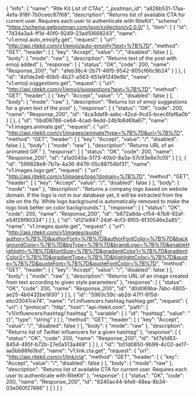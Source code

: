 {
  "info": {
    "name": "Rite Kit List of CTAs",
    "_postman_id": "a826b531-17aa-4efa-918f-7b0ceec87f68",
    "description": "Returns list of available CTA for current user. Requires each user to authenticate with RiteKit",
    "schema": "https://schema.getpostman.com/json/collection/v2.0.0/"
  },
  "item": [
    {
      "id": "7d34a3a4-ff1d-40f0-9249-23ad10668243",
      "name": "v1.emoji.auto_emojify.get",
      "request": {
        "url": "http://api.ritekit.com/v1/emoji/auto-emojify?text=%7B%7D",
        "method": "GET",
        "header": [
          {
            "key": "Accept",
            "value": "*/*",
            "disabled": false
          }
        ],
        "body": {
          "mode": "raw"
        },
        "description": "Returns text of the post with emoji added"
      },
      "response": [
        {
          "status": "OK",
          "code": 200,
          "name": "Response_200",
          "id": "afeb38c4-2b71-46f5-9542-805cf66c9b24"
        }
      ]
    },
    {
      "id": "4d1de2e6-60b5-4b27-a563-651e91249e9b",
      "name": "v1.emoji.suggestions.get",
      "request": {
        "url": "http://api.ritekit.com/v1/emoji/suggestions?text=%7B%7D",
        "method": "GET",
        "header": [
          {
            "key": "Accept",
            "value": "*/*",
            "disabled": false
          }
        ],
        "body": {
          "mode": "raw"
        },
        "description": "Returns list of emoji suggestions for a given text of the post"
      },
      "response": [
        {
          "status": "OK",
          "code": 200,
          "name": "Response_200",
          "id": "4ca3daf8-aabc-42cd-9cd3-bcec6faf6a0b"
        }
      ]
    },
    {
      "id": "0bd08786-ce64-4cad-9edd-24b1b8d69a67",
      "name": "v1.images.animate.get",
      "request": {
        "url": "http://api.ritekit.com/v1/images/animate?type=%7B%7D&url=%7B%7D",
        "method": "GET",
        "header": [
          {
            "key": "Accept",
            "value": "*/*",
            "disabled": false
          }
        ],
        "body": {
          "mode": "raw"
        },
        "description": "Returns URL of an animated GIF."
      },
      "response": [
        {
          "status": "OK",
          "code": 200,
          "name": "Response_200",
          "id": "a1a0045a-5173-40b0-8a3a-57c93e8e7c05"
        }
      ]
    },
    {
      "id": "599828e8-7b7a-4a36-8476-05c88754bf31",
      "name": "v1.images.logo.get",
      "request": {
        "url": "http://api.ritekit.com/v1/images/logo?domain=%7B%7D",
        "method": "GET",
        "header": [
          {
            "key": "Accept",
            "value": "*/*",
            "disabled": false
          }
        ],
        "body": {
          "mode": "raw"
        },
        "description": "Returns a company logo based on website domain. If the logo is not in our database yet, it will be extracted from the site on the fly. White logo background is automatically removed to make the logo look better on color backgrounds."
      },
      "response": [
        {
          "status": "OK",
          "code": 200,
          "name": "Response_200",
          "id": "b672a8da-cf54-47b8-92af-e54f29f90334"
        }
      ]
    },
    {
      "id": "d121e947-24df-4cf3-8f05-6f30546e2a85",
      "name": "v1.images.quote.get",
      "request": {
        "url": "http://api.ritekit.com/v1/images/quote?author=%7B%7D&authorFont=%7B%7D&authorFontColor=%7B%7D&backgroundColor=%7B%7D&bgType=%7B%7D&brandLogo=%7B%7D&enableHighlight=%7B%7D&fontSize=%7B%7D&gradientColor1=%7B%7D&gradientColor2=%7B%7D&gradientType=%7B%7D&highlightColor=%7B%7D&quote=%7B%7D&quoteFont=%7B%7D&quoteFontColor=%7B%7D",
        "method": "GET",
        "header": [
          {
            "key": "Accept",
            "value": "*/*",
            "disabled": false
          }
        ],
        "body": {
          "mode": "raw"
        },
        "description": "Returns URL of an image created from text according to given style parameters"
      },
      "response": [
        {
          "status": "OK",
          "code": 200,
          "name": "Response_200",
          "id": "d0d069ba-7abc-4805-ae25-4b0432be1630"
        }
      ]
    },
    {
      "id": "5963c59c-ab2d-47f1-815d-ebc03041ce74",
      "name": "v1.influencers.hashtag.hashtag.get",
      "request": {
        "url": {
          "protocol": "http",
          "host": "api.ritekit.com",
          "path": [
            "v1/influencers/hashtag/:hashtag"
          ],
          "variable": [
            {
              "id": "hashtag",
              "value": "{}",
              "type": "string"
            }
          ]
        },
        "method": "GET",
        "header": [
          {
            "key": "Accept",
            "value": "*/*",
            "disabled": false
          }
        ],
        "body": {
          "mode": "raw"
        },
        "description": "Returns list of Twitter influencers for a given hashtag"
      },
      "response": [
        {
          "status": "OK",
          "code": 200,
          "name": "Response_200",
          "id": "bf7a1d83-8454-495f-b72b-27e0a513a468"
        }
      ]
    },
    {
      "id": "b01d0850-9b99-4c02-ae17-aa5bb88fe0bd",
      "name": "v1.link.cta.get",
      "request": {
        "url": "http://api.ritekit.com/v1/link/cta",
        "method": "GET",
        "header": [
          {
            "key": "Accept",
            "value": "*/*",
            "disabled": false
          }
        ],
        "body": {
          "mode": "raw"
        },
        "description": "Returns list of available CTA for current user. Requires each user to authenticate with RiteKit"
      },
      "response": [
        {
          "status": "OK",
          "code": 200,
          "name": "Response_200",
          "id": "6240ac44-bfe6-48ea-8b34-03e060f27486"
        }
      ]
    }
  ]
}